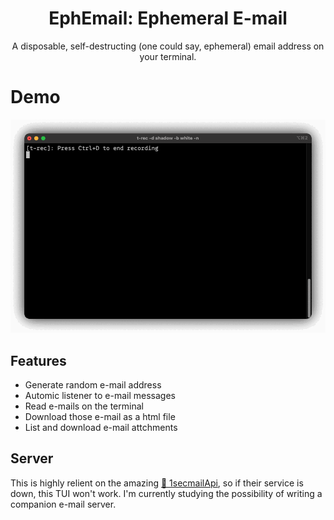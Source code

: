 <div align="center">
 <h1><strong>EphEmail:  Ephemeral E-mail</strong></h1>

 A disposable, self-destructing (one could say, ephemeral) email address on your terminal.
</div>


# Demo

![demo](./docs/demo.gif)


## Features

- Generate random e-mail address
- Automic listener to e-mail messages
- Read e-mails on the terminal
- Download those e-mail as a html file
- List and download e-mail attchments

## Server

This is highly relient on the amazing [💛 1secmailApi](https://www.1secmail.com/api/), so if their service is down, this TUI won't work. I'm currently studying the possibility of writing a companion e-mail server.
